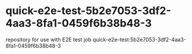 # quick-e2e-test-5b2e7053-3df2-4aa3-8fa1-0459f6b38b48-3
repository for use with E2E test job quick-e2e-test:5b2e7053-3df2-4aa3-8fa1-0459f6b38b48-3
